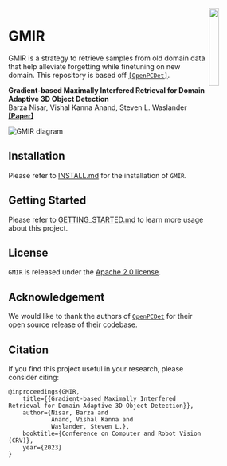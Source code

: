 <img src="docs/trailab.png" align="right" width="20%">

# GMIR
GMIR is a strategy to retrieve samples from old domain data that help alleviate forgetting while finetuning on new domain.
This repository is based off [`[OpenPCDet]`](https://github.com/open-mmlab/OpenPCDet).


**Gradient-based Maximally Interfered Retrieval for Domain Adaptive 3D Object
Detection**\
Barza Nisar, Vishal Kanna Anand, Steven L. Waslander\
**[[Paper]]()**

![GMIR diagram](docs/gmir.png)

## Installation
Please refer to [INSTALL.md](docs/INSTALL.md) for the installation of `GMIR`.


## Getting Started
Please refer to [GETTING_STARTED.md](docs/GETTING_STARTED.md) to learn more usage about this project.

## License
`GMIR` is released under the [Apache 2.0 license](LICENSE).

## Acknowledgement
We would like to thank the authors of [`OpenPCDet`](https://github.com/open-mmlab/OpenPCDet) for their open source release of their codebase.

## Citation
If you find this project useful in your research, please consider citing:
```
@inproceedings{GMIR,
    title={{Gradient-based Maximally Interfered Retrieval for Domain Adaptive 3D Object Detection}},
    author={Nisar, Barza and
            Anand, Vishal Kanna and
            Waslander, Steven L.},
    booktitle={Conference on Computer and Robot Vision (CRV)},
    year={2023}
}
```
